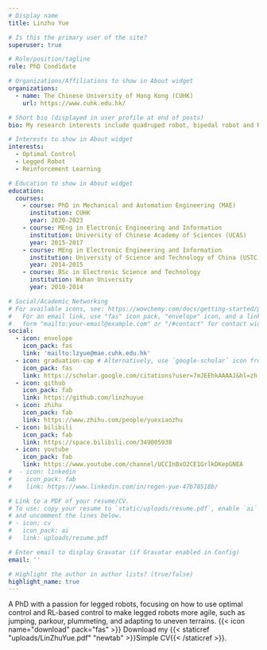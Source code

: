 ```yaml
---
# Display name
title: Linzhu Yue

# Is this the primary user of the site?
superuser: true

# Role/position/tagline
role: PhD Condidate 

# Organizations/Affiliations to show in About widget
organizations:
  - name: The Chinese University of Hong Kong (CUHK)
    url: https://www.cuhk.edu.hk/

# Short bio (displayed in user profile at end of posts)
bio: My research interests include quadruped robot, bipedal robot and Reinforcement Learning.

# Interests to show in About widget
interests:
  - Optimal Control
  - Legged Robot
  - Reinforcement Learning

# Education to show in About widget
education:
  courses:
    - course: PhD in Mechanical and Automation Engineering (MAE)
      institution: CUHK
      year: 2020-2023
    - course: MEng in Electronic Engineering and Information
      institution: University of Chinese Academy of Sciences (UCAS)
      year: 2015-2017  
    - course: MEng in Electronic Engineering and Information
      institution: University of Science and Technology of China (USTC)
      year: 2014-2015
    - course: BSc in Electronic Science and Technology
      institution: Wuhan University
      year: 2010-2014

# Social/Academic Networking
# For available icons, see: https://wowchemy.com/docs/getting-started/page-builder/#icons
#   For an email link, use "fas" icon pack, "envelope" icon, and a link in the
#   form "mailto:your-email@example.com" or "/#contact" for contact widget.
social:
  - icon: envelope
    icon_pack: fas
    link: 'mailto:lzyue@mae.cuhk.edu.hk'
  - icon: graduation-cap # Alternatively, use `google-scholar` icon from `ai` icon pack
    icon_pack: fas
    link: https://scholar.google.com/citations?user=7mJEEhkAAAAJ&hl=zh-CN
  - icon: github
    icon_pack: fab
    link: https://github.com/linzhuyue
  - icon: zhihu
    icon_pack: fab
    link: https://www.zhihu.com/people/yuexiaozhu
  - icon: bilibili
    icon_pack: fab
    link: https://space.bilibili.com/349005938
  - icon: youtube
    icon_pack: fab
    link: https://www.youtube.com/channel/UCCInBxO2CE1GrlkDKepGNEA
#  - icon: linkedin
#    icon_pack: fab
#    link: https://www.linkedin.com/in/regen-yue-47b78518b/

# Link to a PDF of your resume/CV.
# To use: copy your resume to `static/uploads/resume.pdf`, enable `ai` icons in `params.toml`,
# and uncomment the lines below.
# - icon: cv
#   icon_pack: ai
#   link: uploads/resume.pdf

# Enter email to display Gravatar (if Gravatar enabled in Config)
email: ''

# Highlight the author in author lists? (true/false)
highlight_name: true
---
```


A PhD with a passion for legged robots, focusing on how to use optimal control and RL-based control to make legged robots more agile, such as jumping, parkour, plummeting, and adapting to uneven terrains.
{{< icon name="download" pack="fas" >}} Download my {{< staticref "uploads/LinZhuYue.pdf" "newtab" >}}Simple CV{{< /staticref >}}.
